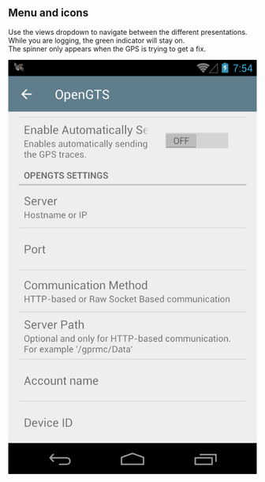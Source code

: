 
## Menu and icons

Use the views dropdown to navigate between the different presentations.  
While you are logging, the green indicator will stay on.  
The spinner only appears when the GPS is trying to get a fix.  

![sshot](images/11.png) 

